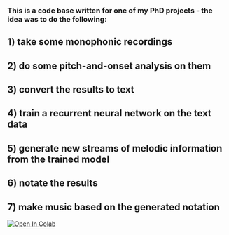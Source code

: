 ### This is a code base written for one of my PhD projects - the idea was to do the following: 

## 1) take some monophonic recordings 
## 2) do some pitch-and-onset analysis on them
## 3) convert the results to text
## 4) train a recurrent neural network on the text data 
## 5) generate new streams of melodic information from the trained model 
## 6) notate the results
## 7) make music based on the generated notation 

[![Open In Colab](https://colab.research.google.com/assets/colab-badge.svg)](https://colab.research.google.com/github/markhanslip/PhD_Ch6_Char_RNN/blob/main/Chapter_6_Notebook_Char_RNN_v2.ipynb)

